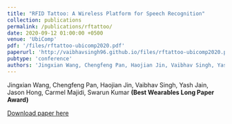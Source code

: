 ```yaml
---
title: "RFID Tattoo: A Wireless Platform for Speech Recognition"
collection: publications
permalink: /publications/rftattoo/
date: 2020-09-12 01:00:00 +0500
venue: 'UbiComp'
pdf: '/files/rftattoo-ubicomp2020.pdf'
paperurl: 'http://vaibhavsingh96.github.io/files/rftattoo-ubicomp2020.pdf'
pubtype: 'conference'
authors: 'Jingxian Wang, Chengfeng Pan, Haojian Jin, Vaibhav Singh, Yash Jain, Jason Hong, Carmel Majidi, Swarun Kumar'
---
```

Jingxian Wang, Chengfeng Pan, Haojian Jin, Vaibhav Singh, Yash Jain, Jason Hong, Carmel Majidi, Swarun Kumar **(Best Wearables Long Paper Award)**

[Download paper here](http://vaibhavsingh96.github.io/files/rftattoo-ubicomp2020.pdf)

